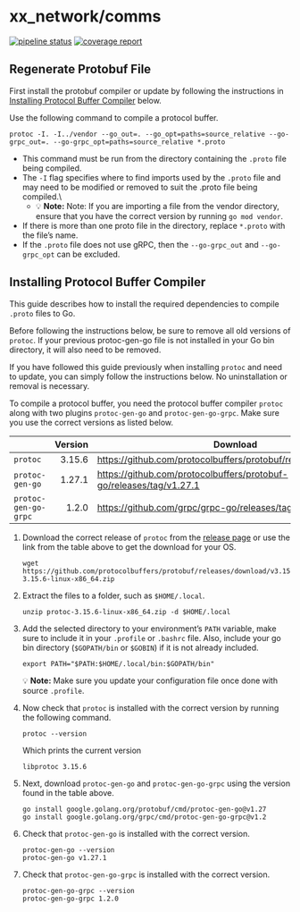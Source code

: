 # xx_network/comms

[![pipeline status](https://gitlab.com/xx_network/comms/badges/master/pipeline.svg)](https://gitlab.com/xx_network/comms/commits/master)
[![coverage report](https://gitlab.com/xx_network/comms/badges/master/coverage.svg)](https://gitlab.com/xx_network/comms/commits/master)

## Regenerate Protobuf File

First install the protobuf compiler or update by following the instructions in
[Installing Protocol Buffer Compiler](#installing-protocol-buffer-compiler)
below.

Use the following command to compile a protocol buffer.

```shell
protoc -I. -I../vendor --go_out=. --go_opt=paths=source_relative --go-grpc_out=. --go-grpc_opt=paths=source_relative *.proto
```

* This command must be run from the directory containing the `.proto` file
  being compiled.
* The `-I` flag specifies where to find imports used by the `.proto` file and
  may need to be modified or removed to suit the .proto file being compiled.\
    * 💡 **Note:** Note: If you are importing a file from the vendor directory,
      ensure that you have the correct version by running `go mod vendor`.
* If there is more than one proto file in the directory, replace `*.proto` with
  the file’s name.
* If the `.proto` file does not use gRPC, then the `--go-grpc_out` and
  `--go-grpc_opt` can be excluded.



## Installing Protocol Buffer Compiler

This guide describes how to install the required dependencies to compile
`.proto` files to Go.

Before following the instructions below, be sure to remove all old versions of
`protoc`. If your previous protoc-gen-go file is not installed in your Go bin
directory, it will also need to be removed.

If you have followed this guide previously when installing `protoc` and need to
update, you can simply follow the instructions below. No uninstallation or
removal is necessary.

To compile a protocol buffer, you need the protocol buffer compiler `protoc`
along with two plugins `protoc-gen-go` and `protoc-gen-go-grpc`. Make sure you
use the correct versions as listed below.

|                      | Version | Download                                                            | Documentation                                                           |
|----------------------|--------:|---------------------------------------------------------------------|-------------------------------------------------------------------------|
| `protoc`             |  3.15.6 | https://github.com/protocolbuffers/protobuf/releases/tag/v3.15.6    | https://developers.google.com/protocol-buffers/docs/gotutorial          |
| `protoc-gen-go`      |  1.27.1 | https://github.com/protocolbuffers/protobuf-go/releases/tag/v1.27.1 | https://pkg.go.dev/google.golang.org/protobuf@v1.27.1/cmd/protoc-gen-go |
| `protoc-gen-go-grpc` |   1.2.0 | https://github.com/grpc/grpc-go/releases/tag/v1.2.0                 | https://pkg.go.dev/google.golang.org/grpc/cmd/protoc-gen-go-grpc        |

1. Download the correct release of `protoc` from the
   [release page](https://github.com/protocolbuffers/protobuf/releases) or use
   the link from the table above to get the download for your OS.

       wget https://github.com/protocolbuffers/protobuf/releases/download/v3.15.6/protoc-3.15.6-linux-x86_64.zip

2. Extract the files to a folder, such as `$HOME/.local`.

       unzip protoc-3.15.6-linux-x86_64.zip -d $HOME/.local

3. Add the selected directory to your environment’s `PATH` variable, make sure
   to include it in your `.profile` or `.bashrc` file. Also, include your go bin
   directory (`$GOPATH/bin` or `$GOBIN`) if it is not already included.

       export PATH="$PATH:$HOME/.local/bin:$GOPATH/bin"

   💡 **Note:** Make sure you update your configuration file once done with
   source `.profile`.

4. Now check that `protoc` is installed with the correct version by running the
   following command.

       protoc --version

   Which prints the current version

       libprotoc 3.15.6

5. Next, download `protoc-gen-go` and `protoc-gen-go-grpc` using the version
   found in the table above.

       go install google.golang.org/protobuf/cmd/protoc-gen-go@v1.27
       go install google.golang.org/grpc/cmd/protoc-gen-go-grpc@v1.2

6. Check that `protoc-gen-go` is installed with the correct version.

       protoc-gen-go --version
       protoc-gen-go v1.27.1

7. Check that `protoc-gen-go-grpc` is installed with the correct version.

       protoc-gen-go-grpc --version
       protoc-gen-go-grpc 1.2.0